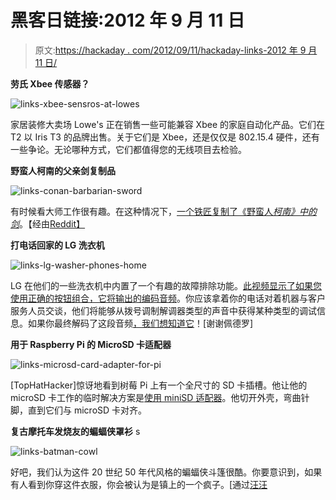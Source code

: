 # 黑客日链接:2012 年 9 月 11 日

> 原文:[https://hackaday . com/2012/09/11/hackaday-links-2012 年 9 月 11 日/](https://hackaday.com/2012/09/11/hackaday-links-september-11-2012/)

**劳氏 Xbee 传感器？**

![](../Images/7faeb6b017d86ab2f78bb5b6c3c53b9f.png "links-xbee-sensros-at-lowes")

家居装修大卖场 Lowe's 正在销售一些可能兼容 Xbee 的家庭自动化产品。它们在 T2 以 Iris T3 的品牌出售。关于它们是 Xbee，还是仅仅是 802.15.4 硬件，还有一些争论。无论哪种方式，它们都值得您的无线项目去检验。

**野蛮人柯南的父亲剑复制品**

![](../Images/14f50a279590974178bb5413245c80fc.png "links-conan-barbarian-sword")

有时候看大师工作很有趣。在这种情况下，[一个铁匠复制了《野蛮人*柯南》中的剑*](http://www.youtube.com/watch?v=8c2xiKFLnYY)。【经由[Reddit】](http://www.reddit.com/r/Blacksmith/comments/zna3t/a_guy_makes_a_conan_the_barbarian_inspired_sword/)

**打电话回家的 LG 洗衣机**

![](../Images/a16ecefb00a220a62d5371536226620c.png "links-lg-washer-phones-home")

LG 在他们的一些洗衣机中内置了一个有趣的故障排除功能。[此视频显示了如果您使用正确的按钮组合，它将输出的编码音频](http://www.youtube.com/watch?v=oWfc_uHNh8c)。你应该拿着你的电话对着机器与客户服务人员交谈，他们将能够从拨号调制解调器类型的声音中获得某种类型的调试信息。如果你最终解码了这段音频[，我们想知道它](http://hackaday.com/contact-hack-a-day/)！[谢谢佩德罗]

**用于 Raspberry Pi 的 MicroSD 卡适配器**

![](../Images/6519d50eeeb38c3693727d18ea85af70.png "links-microsd-card-adapter-for-pi")

[TopHatHacker]惊讶地看到树莓 Pi 上有一个全尺寸的 SD 卡插槽。他让他的 microSD 卡工作的临时解决方案是[使用 miniSD 适配器](http://tophathacker.com/mini-microsd-adapter/)。他切开外壳，弯曲针脚，直到它们与 microSD 卡对齐。

**复古摩托车发烧友的蝙蝠侠罩衫** s

![](../Images/7e082cdf52a78a55727ccf8174b68296.png "links-batman-cowl")

好吧，我们认为这件 20 世纪 50 年代风格的蝙蝠侠斗篷很酷。你要意识到，如果有人看到你穿这件衣服，你会被认为是镇上的一个疯子。[通过[汪汪](http://boingboing.net/2012/09/10/howto-make-a-leather-rockabill.html)